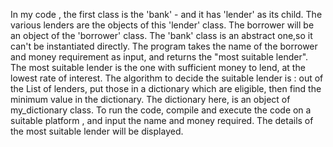 In my code , the first class is the 'bank' - and it has 'lender' as its child. The various lenders are the objects of this 'lender' class. The borrower will be an object of the 'borrower' class. The 'bank' class is an abstract one,so it can't be instantiated  directly. The program takes the name of the borrower and money requirement as input, and returns the "most suitable lender". The most suitable lender is the one with sufficient money to lend, at the lowest rate of interest. 
The algorithm to decide the suitable lender is : out of the List of lenders, put those in a dictionary which are eligible, then find the minimum value in the dictionary. The dictionary here, is an object of my_dictionary class.
To run the code, compile and execute the code on a suitable platform , and input the name and money required. The details of the most suitable lender will be displayed.
